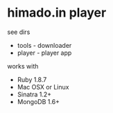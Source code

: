 himado.in player
================

see dirs

* tools - downloader
* player - player app

works with 
* Ruby 1.8.7
* Mac OSX or Linux
* Sinatra 1.2+
* MongoDB 1.6+
